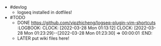 - #devlog
	- logseq installed in dotfiles!
- #TODO
	- DONE https://github.com/vipzhicheng/logseq-plugin-vim-shortcuts
	  :LOGBOOK:
	  CLOCK: [2022-03-28 Mon 01:13:12]
	  CLOCK: [2022-03-28 Mon 01:23:29]--[2022-03-28 Mon 01:23:30] =>  00:00:01
	  :END:
	- LATER put wiki files here!